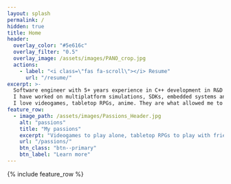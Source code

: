 ```yaml
---
layout: splash
permalink: /
hidden: true
title: Home
header:
  overlay_color: "#5e616c"
  overlay_filter: "0.5"
  overlay_image: /assets/images/PANO_crop.jpg
  actions:
    - label: "<i class=\"fas fa-scroll\"></i> Resume"
      url: "/resume/"
excerpt: >-
  Software engineer with 5+ years experience in C++ development in R&D companies.<br/>
  I have worked on multiplatform simulations, SDKs, embedded systems and CI pipelines.<br/>
  I love videogames, tabletop RPGs, anime. They are what allowed me to get here.
feature_row:
  - image_path: /assets/images/Passions_Header.jpg
    alt: "passions"
    title: "My passions"
    excerpt: "Videogames to play alone, tabletop RPGs to play with friends, anime and much more. Everything has an impact"
    url: "/passions/"
    btn_class: "btn--primary"
    btn_label: "Learn more"
---
```


{% include feature_row %}
